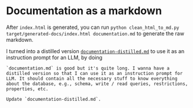# Documentation as a markdown

After `index.html` is generated, you can run `python clean_html_to_md.py
target/generated-docs/index.html documentation.md` to generate the raw markdown.

I turned into a distilled version
[`documentation-distilled.md`](./documentation-distilled.md) to use it as an instruction
prompt for an LLM, by doing

```
`documentation.md` is good but it's quite long. I wanna have a distilled version so that I can use it as an instruction prompt for LLM. It should contain all the necessary stuff to know everything about the database, e.g., schema, write / read queries, restrictions, properties, etc.

Update `documentation-distilled.md`.
```